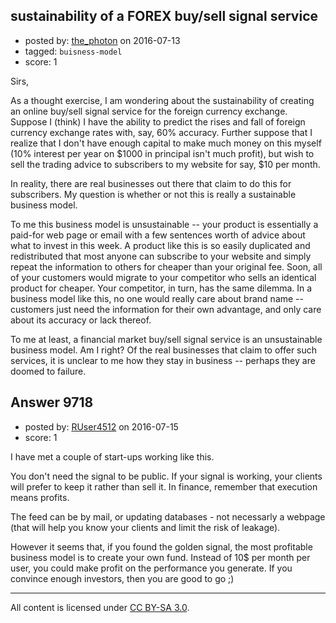 ## sustainability of a FOREX buy/sell signal service

- posted by: [the_photon](https://stackexchange.com/users/8808402/the-photon) on 2016-07-13
- tagged: `buisness-model`
- score: 1

Sirs,

As a thought exercise, I am wondering about the sustainability of creating an online buy/sell signal service for the foreign currency exchange.  Suppose I (think) I have the ability to predict the rises and fall of foreign currency exchange rates with, say, 60% accuracy.  Further suppose that I realize that I don't have enough capital to make much money on this myself (10% interest per year on $1000 in principal isn't much profit), but wish to sell the trading advice to subscribers to my website for say, $10 per month.

In reality, there are real businesses out there that claim to do this for subscribers.  My question is whether or not this is really a sustainable business model.  

To me this business model is unsustainable -- your product is essentially a paid-for web page or email with a few sentences worth of advice about what to invest in this week.  A product like this is so easily duplicated and redistributed that most anyone can subscribe to your website and simply repeat the information to others for cheaper than your original fee.  Soon, all of your customers would migrate to your competitor who sells an identical product for cheaper.  Your competitor, in turn, has the same dilemma.  In a business model like this, no one would really care about brand name -- customers just need the information for their own advantage, and only care about its accuracy or lack thereof. 

To me at least, a financial market buy/sell signal service is an unsustainable business model.  Am I right?  Of the real businesses that claim to offer such services, it is unclear to me how they stay in business -- perhaps they are doomed to failure.


## Answer 9718

- posted by: [RUser4512](https://stackexchange.com/users/6145228/ruser4512) on 2016-07-15
- score: 1

I have met a couple of start-ups working like this. 

You don't need the signal to be public. If your signal is working, your clients will prefer to keep it rather than sell it. In finance, remember that execution means profits. 

The feed can be by mail, or updating databases - not necessarly a webpage (that will help you know your clients and limit the risk of leakage). 

However it seems that, if you found the golden signal, the most profitable business model is to create your own fund. Instead of 10$ per month per user, you could make profit on the performance you generate. If you convince enough investors, then you are good to go ;)



---

All content is licensed under [CC BY-SA 3.0](https://creativecommons.org/licenses/by-sa/3.0/).

